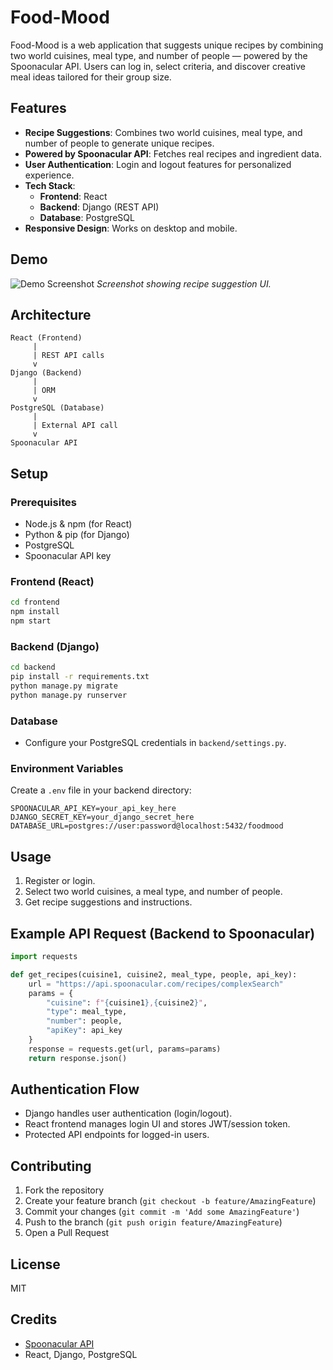 # Food-Mood

Food-Mood is a web application that suggests unique recipes by combining two world cuisines, meal type, and number of people — powered by the Spoonacular API. Users can log in, select criteria, and discover creative meal ideas tailored for their group size.

## Features

- **Recipe Suggestions**: Combines two world cuisines, meal type, and number of people to generate unique recipes.
- **Powered by Spoonacular API**: Fetches real recipes and ingredient data.
- **User Authentication**: Login and logout features for personalized experience.
- **Tech Stack**: 
  - **Frontend**: React
  - **Backend**: Django (REST API)
  - **Database**: PostgreSQL
- **Responsive Design**: Works on desktop and mobile.

## Demo

![Demo Screenshot](demo-screenshot.png)
*Screenshot showing recipe suggestion UI.*

## Architecture

```
React (Frontend)
     |
     | REST API calls
     v
Django (Backend)
     |
     | ORM
     v
PostgreSQL (Database)
     |
     | External API call
     v
Spoonacular API
```

## Setup

### Prerequisites

- Node.js & npm (for React)
- Python & pip (for Django)
- PostgreSQL
- Spoonacular API key

### Frontend (React)

```bash
cd frontend
npm install
npm start
```

### Backend (Django)

```bash
cd backend
pip install -r requirements.txt
python manage.py migrate
python manage.py runserver
```

### Database

- Configure your PostgreSQL credentials in `backend/settings.py`.

### Environment Variables

Create a `.env` file in your backend directory:

```
SPOONACULAR_API_KEY=your_api_key_here
DJANGO_SECRET_KEY=your_django_secret_here
DATABASE_URL=postgres://user:password@localhost:5432/foodmood
```

## Usage

1. Register or login.
2. Select two world cuisines, a meal type, and number of people.
3. Get recipe suggestions and instructions.

## Example API Request (Backend to Spoonacular)

```python
import requests

def get_recipes(cuisine1, cuisine2, meal_type, people, api_key):
    url = "https://api.spoonacular.com/recipes/complexSearch"
    params = {
        "cuisine": f"{cuisine1},{cuisine2}",
        "type": meal_type,
        "number": people,
        "apiKey": api_key
    }
    response = requests.get(url, params=params)
    return response.json()
```

## Authentication Flow

- Django handles user authentication (login/logout).
- React frontend manages login UI and stores JWT/session token.
- Protected API endpoints for logged-in users.

## Contributing

1. Fork the repository
2. Create your feature branch (`git checkout -b feature/AmazingFeature`)
3. Commit your changes (`git commit -m 'Add some AmazingFeature'`)
4. Push to the branch (`git push origin feature/AmazingFeature`)
5. Open a Pull Request

## License

MIT

## Credits

- [Spoonacular API](https://spoonacular.com/food-api)
- React, Django, PostgreSQL

